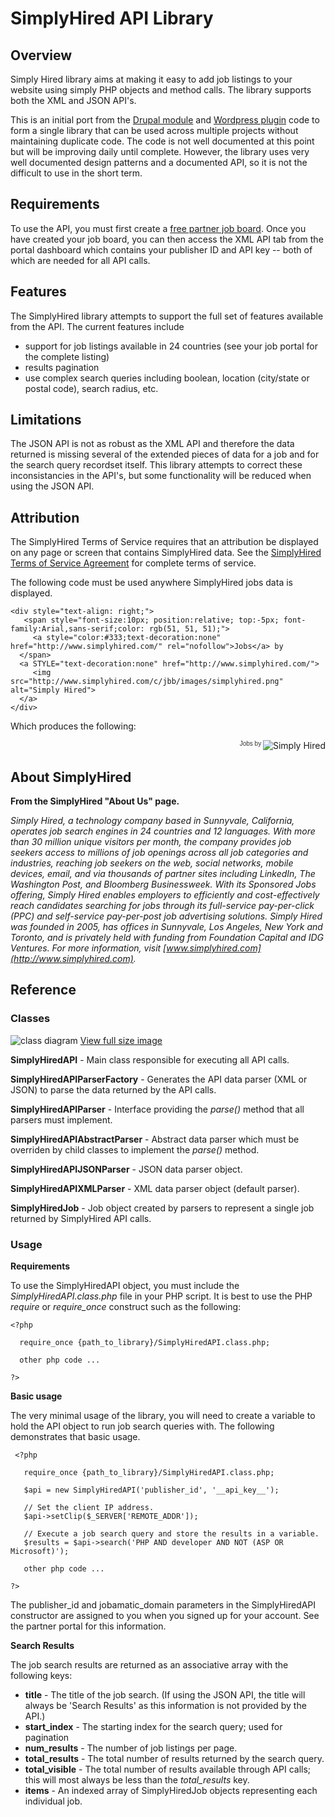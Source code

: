 # SimplyHired API Library

## Overview

Simply Hired library aims at making it easy to add job listings to your website using simply PHP objects and method calls. The library supports both the XML and JSON API's.

This is an initial port from the [Drupal module](https://drupal.org/project/simply_hired_job_a_matic) and [Wordpress plugin](http://wordpress.org/plugins/sh-jobamatic/) code to form a single library that can be used across multiple projects without maintaining duplicate code. The code is not well documented at this point but will be improving daily until complete. However, the library uses very well documented design patterns and a documented API, so it is not the difficult to use in the short term.

## Requirements

To use the API, you must first create a [free partner job board](http://www.simply-partner.com/). Once you have created your job board, you can then access the XML API tab from the portal dashboard which contains your publisher ID and API key -- both of which are needed for all API calls.

## Features

The SimplyHired library attempts to support the full set of features available from the API. The current features include

* support for job listings available in 24 countries (see your job portal for the complete listing)
* results pagination
* use complex search queries including boolean, location (city/state or postal code), search radius, etc.

## Limitations

The JSON API is not as robust as the XML API and therefore the data returned is missing several of the extended pieces of data for a job and for the search query recordset itself. This library attempts to correct these inconsistancies in the API's, but some functionality will be reduced when using the JSON API.


## Attribution

The SimplyHired Terms of Service requires that an attribution be displayed on
any page or screen that contains SimplyHired data. See the
[SimplyHired Terms of Service Agreement](https://simply-partner.com/partner-terms/1) for
complete terms of service.

The following code must be used anywhere SimplyHired jobs data is displayed.

    <div style="text-align: right;">
       <span style="font-size:10px; position:relative; top:-5px; font-family:Arial,sans-serif;color: rgb(51, 51, 51);">
         <a style="color:#333;text-decoration:none" href="http://www.simplyhired.com/" rel="nofollow">Jobs</a> by
      </span>
      <a STYLE="text-decoration:none" href="http://www.simplyhired.com/">
         <img src="http://www.simplyhired.com/c/jbb/images/simplyhired.png" alt="Simply Hired">
      </a>
    </div>

Which produces the following:

  <div style="text-align: right;">
   <span style="font-size:10px; position:relative; top:-5px; font-family:Arial,sans-serif;color: rgb(51, 51, 51);">
    <a style="color:#333;text-decoration:none" href="http://www.simplyhired.com/" rel="nofollow">Jobs</a> by
   </span>
   <a STYLE="text-decoration:none" href="http://www.simplyhired.com/">
    <img src="http://www.simplyhired.com/c/jbb/images/simplyhired.png" alt="Simply Hired">
   </a>
  </div>

## About SimplyHired

**From the SimplyHired "About Us" page.**

_Simply Hired, a technology company based in Sunnyvale, California, operates job search engines in 24 countries and 12 languages. With more than 30 million unique visitors per month, the company provides job seekers access to millions of job openings across all job categories and industries, reaching job seekers on the web, social networks, mobile devices, email, and via thousands of partner sites including LinkedIn, The Washington Post, and Bloomberg Businessweek. With its Sponsored Jobs offering, Simply Hired enables employers to efficiently and cost-effectively reach candidates searching for jobs through its full-service pay-per-click (PPC) and self-service pay-per-post job advertising solutions. Simply Hired was founded in 2005, has offices in Sunnyvale, Los Angeles, New York and Toronto, and is privately held with funding from Foundation Capital and IDG Ventures. For more information, visit [www.simplyhired.com](http://www.simplyhired.com)._

## Reference

### Classes


![class diagram](https://raw.githubusercontent.com/r0nn1ef/simplyhired/1.x/simplyhired_api-diag.jpg) 
[View full size image](https://raw.githubusercontent.com/r0nn1ef/simplyhired/1.x/simplyhired_api-diag.jpg)

**SimplyHiredAPI** - Main class responsible for executing all API calls.

**SimplyHiredAPIParserFactory** - Generates the API data parser (XML or JSON) to parse the data returned by the API calls.

**SimplyHiredAPIParser** - Interface providing the _parse()_ method that all parsers must implement.

**SimplyHiredAPIAbstractParser** - Abstract data parser which must be overriden by child classes to implement the _parse()_ method.

**SimplyHiredAPIJSONParser** - JSON data parser object.

**SimplyHiredAPIXMLParser** - XML data parser object (default parser).

**SimplyHiredJob** - Job object created by parsers to represent a single job returned by SimplyHired API calls.

### Usage

**Requirements**

To use the SimplyHiredAPI object, you must include the _SimplyHiredAPI.class.php_ file in your PHP script. It is best to use the PHP _require_ or _require_once_ construct such as the following:

    <?php
  
      require_once {path_to_library}/SimplyHiredAPI.class.php;
   
      other php code ...
   
    ?>

**Basic usage**

The very minimal usage of the library, you will need to create a variable to hold the API object to run job search queries with. The following demonstrates that basic usage.

     <?php
  
       require_once {path_to_library}/SimplyHiredAPI.class.php;
   
       $api = new SimplyHiredAPI('publisher_id', '__api_key__');
   
       // Set the client IP address.
       $api->setClip($_SERVER['REMOTE_ADDR']);
   
       // Execute a job search query and store the results in a variable.
       $results = $api->search('PHP AND developer AND NOT (ASP OR Microsoft)');
   
       other php code ...
   
    ?>
 
The publisher_id and jobamatic_domain parameters in the SimplyHiredAPI constructor are assigned to you when you signed up for your account. See the partner portal for this information.

**Search Results**

The job search results are returned as an associative array with the following keys:

* **title** - The title of the job search. (If using the JSON API, the title will always be 'Search Results' as this information is not provided by the API.)
* **start_index** - The starting index for the search query; used for pagination
* **num_results** - The number of job listings per page.
* **total_results** - The total number of results returned by the search query.
* **total_visible** - The total number of results available through API calls; this will most always be less than the _total_results_ key.
* **items** - An indexed array of SimplyHiredJob objects representing each individual job.